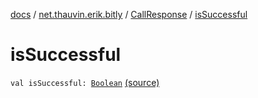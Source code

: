 [docs](../../index.md) / [net.thauvin.erik.bitly](../index.md) / [CallResponse](index.md) / [isSuccessful](./is-successful.md)

# isSuccessful

`val isSuccessful: `[`Boolean`](https://kotlinlang.org/api/latest/jvm/stdlib/kotlin/-boolean/index.html) [(source)](https://github.com/ethauvin/bitly-shorten/tree/master/src/main/kotlin/net/thauvin/erik/bitly/CallResponse.kt#L39)